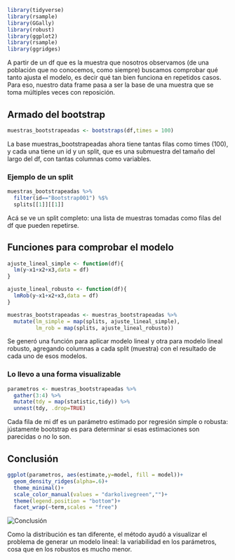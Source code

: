 ``` r
library(tidyverse)
library(rsample)
library(GGally)
library(robust)
library(ggplot2)
library(rsample)
library(ggridges)
```
A partir de un df que es la muestra que nosotros observamos (de una población que no conocemos, como siempre) buscamos comprobar qué tanto ajusta el modelo, es decir qué tan bien funciona en repetidos casos. Para eso, nuestro data frame pasa a ser la base de una muestra que se toma múltiples veces con reposición.

## Armado del bootstrap
``` r
muestras_bootstrapeadas <- bootstraps(df,times = 100)
```
La base muestras_bootstrapeadas ahora tiene tantas filas como times (100), y cada una tiene un id y un split, que es una submuestra del tamaño del largo del df, con tantas columnas como variables.

### Ejemplo de un split
``` r
muestras_bootstrapeadas %>% 
  filter(id=="Bootstrap001") %$%
  splits[[1]][[1]]
```
Acá se ve un split completo: una lista de muestras tomadas como filas del df que pueden repetirse.

## Funciones para comprobar el modelo
``` r
ajuste_lineal_simple <- function(df){
  lm(y~x1+x2+x3,data = df)
}

ajuste_lineal_robusto <- function(df){
  lmRob(y~x1+x2+x3,data = df)
}

muestras_bootstrapeadas <- muestras_bootstrapeadas %>% 
  mutate(lm_simple = map(splits, ajuste_lineal_simple),
         lm_rob = map(splits, ajuste_lineal_robusto))
```
Se generó una función para aplicar modelo lineal y otra para modelo lineal robusto, agregando columnas a cada split (muestra) con el resultado de cada uno de esos modelos.

### Lo llevo a una forma visualizable
``` r
parametros <- muestras_bootstrapeadas %>%
  gather(3:4) %>% 
  mutate(tdy = map(statistic,tidy)) %>% 
  unnest(tdy, .drop=TRUE)
```
Cada fila de mi df es un parámetro estimado por regresión simple o robusta: jústamente bootstrap es para determinar si esas estimaciones son parecidas o no lo son.

## Conclusión
``` r
ggplot(parametros, aes(estimate,y=model, fill = model))+
  geom_density_ridges(alpha=.6)+
  theme_minimal()+
  scale_color_manual(values = "darkolivegreen","")+
  theme(legend.position = "bottom")+
  facet_wrap(~term,scales = "free")
```
![Conclusión](https://www.imageupload.net/upload-image/2019/12/09/test.png)

Como la distribución es tan diferente, el método ayudó a visualizar el problema de generar un modelo lineal: la variabilidad en los parámetros, cosa que en los robustos es mucho menor.
